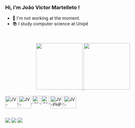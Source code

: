 ### Hi, i'm João Victor Martelleto !
- 💼 I'm not working at the moment.
- 📚 I study computer science at Unipê
</br>
</br>
<div align="center">
 <a href="https://github.com/JoaoVitorMartelleto">
 <img height="150em" src="https://github-readme-stats.vercel.app/api?username=JoaoVitorMartelleto&show_icons=true&theme=blueberry&include_all_commits=true&count_private=true"/>
 <img height="150em" src="https://github-readme-stats.vercel.app/api/top-langs/?username=JoaoVitorMartelleto&layout=compact&langs_count=7&theme=blueberry"/>
</div>
  
<div style="display: inline_block"><br>
  <img align="center" alt ="JV-HTML" height="40" width="40" src="https://cdn.jsdelivr.net/gh/devicons/devicon@latest/icons/html5/html5-original-wordmark.svg" />
  <img align="center" alt ="JV-Python" height="40" width="40" src="https://cdn.jsdelivr.net/gh/devicons/devicon@latest/icons/python/python-original.svg" />
  <img aling="center" alt ="JV_Django" heigth ="40" width="25" src="https://cdn.jsdelivr.net/gh/devicons/devicon@latest/icons/django/django-plain.svg" />
  <img aling="center" alt ="JV_React" heigth ="40" width="25" src="https://cdn.jsdelivr.net/gh/devicons/devicon@latest/icons/react/react-original.svg" />
  <img align="center" alt ="JV-PHP" height="40" width="40" src="https://cdn.jsdelivr.net/gh/devicons/devicon/icons/php/php-plain.svg" />
  <img align="center" alt ="JV-Java" height="40" width="40" src="https://cdn.jsdelivr.net/gh/devicons/devicon@latest/icons/java/java-original.svg" />
            
</div>
 
##
 
<div> 
  <a href="https://www.instagram.com/jaovitort" target="_blank"><img src="https://img.shields.io/badge/-Instagram-%23E4405F?style=for-the-badge&logo=instagram&logoColor=white" target="_blank"></a>
  <a href = "mailto:joao.m.d.p.t@gmail.com"><img src="https://img.shields.io/badge/-Gmail-%23333?style=for-the-badge&logo=gmail&logoColor=white" target="_blank"></a>
  <a href="https://www.linkedin.com/in/jo%C3%A3o-victor-martelleto-de-paula-teixeira-6b3904220" target="_blank"><img src="https://img.shields.io/badge/-LinkedIn-%230077B5?style=for-the-badge&logo=linkedin&logoColor=white" target="_blank"></a> 
 
</div>

